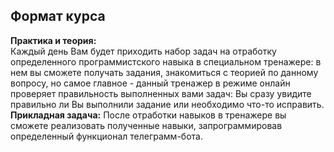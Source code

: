 ## Формат курса
**Практика и теория:**  
Каждый день Вам будет приходить набор задач на отработку определенного программистского навыка в специальном тренажере: в нем вы сможете получать задания, знакомиться с теорией по данному вопросу, но самое главное - данный тренажер в режиме онлайн проверяет правильность выполненных вами задач: Вы сразу увидите правильно ли Вы выполнили задание или необходимо что-то исправить.  
**Прикладная задача:**
После отработки навыков в тренажере вы сможете реализовать полученные навыки, запрограммировав определенный функционал телеграмм-бота.
